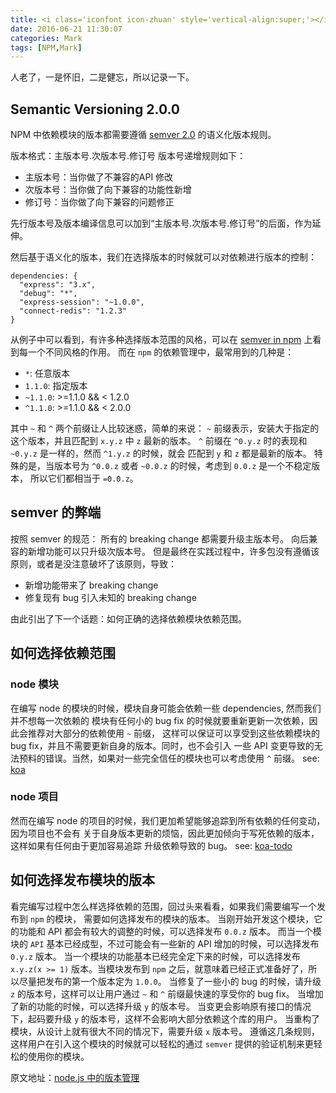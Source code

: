 ```yaml
---
title: <i class='iconfont icon-zhuan' style='vertical-align:super;'></i> NPM版本管理
date: 2016-06-21 11:30:07
categories: Mark
tags: [NPM,Mark]
---
```


人老了，一是怀旧，二是健忘，所以记录一下。

## Semantic Versioning 2.0.0
NPM 中依赖模块的版本都需要遵循 [semver 2.0][1] 的语义化版本规则。

版本格式：主版本号.次版本号.修订号
版本号递增规则如下：

- 主版本号：当你做了不兼容的API 修改
- 次版本号：当你做了向下兼容的功能性新增 
- 修订号：当你做了向下兼容的问题修正

先行版本号及版本编译信息可以加到“主版本号.次版本号.修订号”的后面，作为延伸。

然后基于语义化的版本，我们在选择版本的时候就可以对依赖进行版本的控制：
```
dependencies: {
  "express": "3.x",
  "debug": "*",
  "express-session": "~1.0.0",
  "connect-redis": "1.2.3"
}
```
<!-- more -->
从例子中可以看到，有许多种选择版本范围的风格，可以在 [semver in npm][2] 上看到每一个不同风格的作用。 而在 `npm` 的依赖管理中，最常用到的几种是：

- `*`: 任意版本
- `1.1.0`: 指定版本
- `~1.1.0`: >=1.1.0 && < 1.2.0
- `^1.1.0`: >=1.1.0 && < 2.0.0

其中 `~` 和 `^` 两个前缀让人比较迷惑，简单的来说：
`~` 前缀表示，安装大于指定的这个版本，并且匹配到 `x.y.z` 中 `z` 最新的版本。
`^` 前缀在 `^0.y.z` 时的表现和 `~0.y.z` 是一样的，然而 `^1.y.z` 的时候，就会 匹配到 `y` 和 `z` 都是最新的版本。
特殊的是，当版本号为 `^0.0.z` 或者 `~0.0.z` 的时候，考虑到 `0.0.z` 是一个不稳定版本， 所以它们都相当于 `=0.0.z`。
## semver 的弊端
按照 semver 的规范：
所有的 breaking change 都需要升级主版本号。
向后兼容的新增功能可以只升级次版本号。
但是最终在实践过程中，许多包没有遵循该原则，或者是没注意破坏了该原则，导致：

- 新增功能带来了 breaking change
- 修复现有 bug 引入未知的 breaking change

由此引出了下一个话题：如何正确的选择依赖模块依赖范围。

## 如何选择依赖范围
### node 模块
在编写 node 的模块的时候，模块自身可能会依赖一些 dependencies, 然而我们并不想每一次依赖的 模块有任何小的 bug fix 的时候就要重新更新一次依赖，因此会推荐对大部分的依赖使用 `~` 前缀， 这样可以保证可以享受到这些依赖模块的 bug fix，并且不需要更新自身的版本。同时，也不会引入 一些 API 变更导致的无法预料的错误。当然，如果对一些完全信任的模块也可以考虑使用 `^` 前缀。
see: [koa][3]
### node 项目
然而在编写 node 的项目的时候，我们更加希望能够追踪到所有依赖的任何变动，因为项目也不会有 关于自身版本更新的烦恼，因此更加倾向于写死依赖的版本，这样如果有任何由于更加容易追踪 升级依赖导致的 bug。
see: [koa-todo][4]
## 如何选择发布模块的版本
看完编写过程中怎么样选择依赖的范围，回过头来看看，如果我们需要编写一个发布到 `npm` 的模块， 需要如何选择发布的模块的版本。
当刚开始开发这个模块，它的功能和 API 都会有较大的调整的时候，可以选择发布 `0.0.z` 版本。
而当一个模块的 `API` 基本已经成型，不过可能会有一些新的 API 增加的时候，可以选择发布 `0.y.z` 版本。
当一个模块的功能基本已经完全定下来的时候，可以选择发布 `x.y.z(x >= 1)` 版本。当模块发布到 `npm` 之后，就意味着已经正式准备好了，所以尽量把发布的第一个版本定为 `1.0.0`。
当修复了一些小的 bug 的时候，请升级 `z` 的版本号，这样可以让用户通过 `~` 和 `^` 前缀最快速的享受你的 bug fix。
当增加了新的功能的时候，可以选择升级 `y` 的版本号。
当变更会影响原有接口的情况下，起码要升级 `y` 的版本号，这样不会影响大部分依赖这个库的用户。
当重构了模块，从设计上就有很大不同的情况下，需要升级 `x` 版本号。
遵循这几条规则，这样用户在引入这个模块的时候就可以轻松的通过 `semver` 提供的验证机制来更轻松的使用你的模块。

原文地址：[node.js 中的版本管理][5]

  [1]: http://semver.org/lang/zh-CN
  [2]: https://docs.npmjs.com/misc/semver
  [3]: https://github.com/koajs/koa/blob/master/package.json
  [4]: https://github.com/koajs/todo/blob/master/package.json
  [5]: http://deadhorse.me/nodejs/2014/04/27/semver-in-nodejs.html